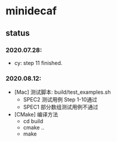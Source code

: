 # minidecaf

## status
### 2020.07.28:
- cy: step 11 finished.

### 2020.08.12:
- [Mac] 测试脚本: build/test_examples.sh
  - SPEC2 测试用例 Step 1-10通过
  - SPEC1 部分数组测试用例不通过
- [CMake] 编译方法
  - cd build
  - cmake ..
  - make
